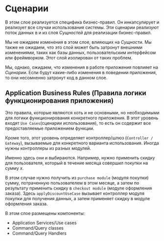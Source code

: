 # Сценарии

В этом слое реализуется специфика бизнес-правил. Он инкапсулирует и реализует все случаи использования системы. Эти сценарии реализуют поток данных в и из слоя _Cущностей_ для реализации бизнес-правил.

Мы не ожидаем изменения в этом слое, влияющих на _Cущности_. Мы также не ожидаем, что это слой может быть затронут внешними изменениями, таких как базы данных, пользовательским интерфейсом или фреймворком. Этот слой изолирован от таких проблем.

Мы, однако, ожидаем, что изменения в работе приложения повлияет на _Cценарии_. Если будут какие-либо изменения в поведении приложения, то они несомненно затронут код в данном слое.

## Application Business Rules (Правила логики функционирования приложения)

Это правила, которые являются хоть и не основными, но необходимыми для логики функционирования конкретного приложения. В этот уровень входят `Use Cases`(сценарии использования), то есть он содержит все предоставляемые приложением функции.

Кроме того, этот уровень определяет контроллер/шлюз (`Controller / Gateway`), вызываемые для конкретного варианта использования. Иногда нужны контроллеры из разных модулей.

Именно здесь они и выбираются. Например, нужно применить скидку для пользователя, который в течение месяца совершил покупки на сумму _x_.

В этом случае нужно получить из `purchase module` (модуля покупки) сумму, потраченную пользователем в этом месяце, а затем по результату применить скидку в `checkout module` (модуле оформления заказа). Здесь `applyDiscountUseCase` вызывает контроллер модуля покупки для получения данных, а затем применяет скидку в модуле оформления заказа.

В этом слое размещены компоненты:

* Application Services/Use cases
* Command/Query classes
* Command/Query Handlers
